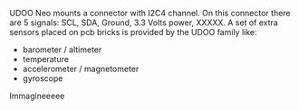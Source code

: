 UDOO Neo mounts a connector with I2C4 channel. On this connector there are 5 signals: SCL, SDA, Ground, 3.3 Volts power, XXXXX.
A set of extra sensors placed on pcb bricks is provided by the UDOO family like:
* barometer / altimeter
* temperature
* accelerometer / magnetometer
* gyroscope


Immagineeeee
